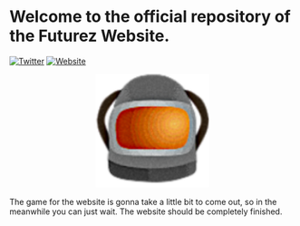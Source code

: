 # Welcome to the official repository of the Futurez Website.
[![Twitter](https://img.shields.io/badge/Twitter-InventBoss-blue?style=flat&logo=twitter&labelColor=2b2523)](https://twitter.com/Invent_Boss)
[![Website](https://img.shields.io/badge/Futurez-Visit-important?style=flat&labelColor=2b2523)](https://futurez.net)

<p align="center">
<img width="200" src="https://github.com/InventBoss/Futurez.net/blob/main/public/assets/generic/futurez_logo.png" alt="Logo">
</p>


The game for the website is gonna take a little bit to come out, so in the meanwhile you can just wait. The website should be completely finished.

